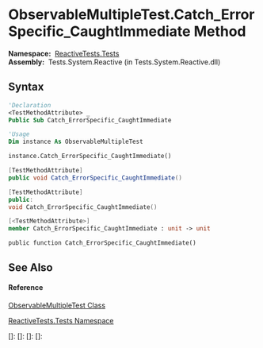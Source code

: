 # ObservableMultipleTest.Catch\_ErrorSpecific\_CaughtImmediate Method

**Namespace:**  [ReactiveTests.Tests](ReactiveTests.Tests\ReactiveTests.Tests.md)  
**Assembly:**  Tests.System.Reactive (in Tests.System.Reactive.dll)

## Syntax

```vb
'Declaration
<TestMethodAttribute> _
Public Sub Catch_ErrorSpecific_CaughtImmediate
```

```vb
'Usage
Dim instance As ObservableMultipleTest

instance.Catch_ErrorSpecific_CaughtImmediate()
```

```csharp
[TestMethodAttribute]
public void Catch_ErrorSpecific_CaughtImmediate()
```

```c++
[TestMethodAttribute]
public:
void Catch_ErrorSpecific_CaughtImmediate()
```

```fsharp
[<TestMethodAttribute>]
member Catch_ErrorSpecific_CaughtImmediate : unit -> unit 
```

```jscript
public function Catch_ErrorSpecific_CaughtImmediate()
```

## See Also

#### Reference

[ObservableMultipleTest Class](ObservableMultipleTest\ObservableMultipleTest.md)

[ReactiveTests.Tests Namespace](ReactiveTests.Tests\ReactiveTests.Tests.md)

[]: 
[]: 
[]: 
[]: 